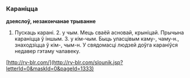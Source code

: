 ### Караніцца
**дзеяслоў, незакончанае трыванне**

1. Пускаць карані. 2. у чым. Мець сваёй асновай, крыніцай. Прычына караніцца ў іншым. З. у кім-чым. Быць уласцівым каму-, чаму-н., знаходзіцца ў кім-, чым-н. У свядомасці людзей доўга караніўся недавер гэтаму чалавеку.

<a rel="author">[http://rv-blr.com/](http://rv-blr.com/slounik.jsp?letterId=0&maskId=0&pageId=1333)</a>
